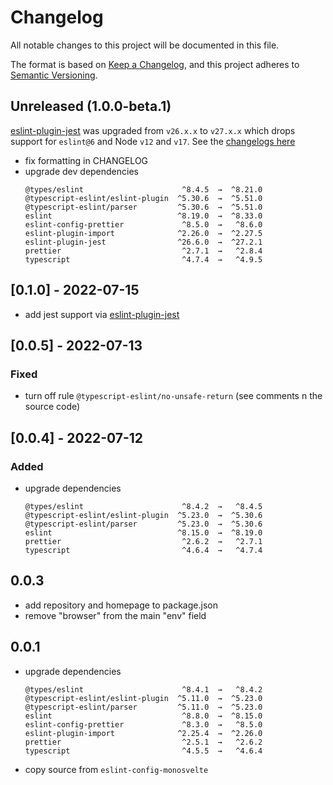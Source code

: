 # Changelog

All notable changes to this project will be documented in this file.

The format is based on [Keep a Changelog](https://keepachangelog.com/en/1.0.0/), and this project
adheres to [Semantic Versioning](https://semver.org/spec/v2.0.0.html).

## Unreleased (1.0.0-beta.1)

[eslint-plugin-jest](https://github.com/jest-community/eslint-plugin-jest) was upgraded from
`v26.x.x` to `v27.x.x` which drops support for `eslint@6` and Node `v12` and `v17`. See the
[changelogs here](https://github.com/jest-community/eslint-plugin-jest/blob/main/CHANGELOG.md#2700-2022-08-28)

-   fix formatting in CHANGELOG
-   upgrade dev dependencies
    ```
    @types/eslint                      ^8.4.5  →  ^8.21.0
    @typescript-eslint/eslint-plugin  ^5.30.6  →  ^5.51.0
    @typescript-eslint/parser         ^5.30.6  →  ^5.51.0
    eslint                            ^8.19.0  →  ^8.33.0
    eslint-config-prettier             ^8.5.0  →   ^8.6.0
    eslint-plugin-import              ^2.26.0  →  ^2.27.5
    eslint-plugin-jest                ^26.6.0  →  ^27.2.1
    prettier                           ^2.7.1  →   ^2.8.4
    typescript                         ^4.7.4  →   ^4.9.5
    ```

## [0.1.0] - 2022-07-15

-   add jest support via [eslint-plugin-jest](https://www.npmjs.com/package/eslint-plugin-jest)

## [0.0.5] - 2022-07-13

### Fixed

-   turn off rule `@typescript-eslint/no-unsafe-return` (see comments n the source code)

## [0.0.4] - 2022-07-12

### Added

-   upgrade dependencies
    ```
    @types/eslint                      ^8.4.2  →   ^8.4.5
    @typescript-eslint/eslint-plugin  ^5.23.0  →  ^5.30.6
    @typescript-eslint/parser         ^5.23.0  →  ^5.30.6
    eslint                            ^8.15.0  →  ^8.19.0
    prettier                           ^2.6.2  →   ^2.7.1
    typescript                         ^4.6.4  →   ^4.7.4
    ```

## 0.0.3

-   add repository and homepage to package.json
-   remove "browser" from the main "env" field

## 0.0.1

-   upgrade dependencies
    ```
    @types/eslint                      ^8.4.1  →   ^8.4.2
    @typescript-eslint/eslint-plugin  ^5.11.0  →  ^5.23.0
    @typescript-eslint/parser         ^5.11.0  →  ^5.23.0
    eslint                             ^8.8.0  →  ^8.15.0
    eslint-config-prettier             ^8.3.0  →   ^8.5.0
    eslint-plugin-import              ^2.25.4  →  ^2.26.0
    prettier                           ^2.5.1  →   ^2.6.2
    typescript                         ^4.5.5  →   ^4.6.4
    ```
-   copy source from `eslint-config-monosvelte`
